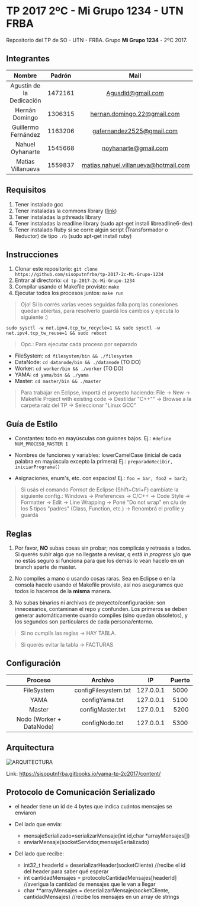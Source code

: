 # TP 2017 2ºC - Mi Grupo 1234 - UTN FRBA

Repositorio del TP de SO - UTN - FRBA.
Grupo **Mi Grupo 1234** - 2ºC 2017.


## Integrantes

Nombre | Padrón | Mail |
:---: | :---: | :---: |
Agustín de la Dedicación | 1472161 | Agusdld@gmail.com |
Hernán Domingo | 1306315 | hernan.domingo.22@gmail.com |
Guillermo Fernández | 1163206 | gafernandez2525@gmail.com |
Nahuel Oyhanarte | 1545668 | noyhanarte@gmail.com |
Matias Villanueva | 1559837 | matias.nahuel.villanueva@hotmail.com |


## Requisitos

1. Tener instalado gcc
2. Tener instaladas la commons library ([link](https://github.com/sisoputnfrba/so-commons-library))
3. Tener instaladas la pthreads library
4. Tener instaladas la readline library (sudo apt-get install libreadline6-dev)
5. Tener instalado Ruby si se corre algún script (Transformador o Reductor) de tipo `.rb` (sudo apt-get install ruby)

## Instrucciones

1. Clonar este repositorio: `git clone https://github.com/sisoputnfrba/tp-2017-2c-Mi-Grupo-1234`
2. Entrar al directorio: `cd tp-2017-2c-Mi-Grupo-1234`
3. Compilar usando el Makefile provisto: `make`
4. Ejecutar todos los procesos juntos: `make run`

> Ojo! Si lo corrés varias veces seguidas falla porq las conexiones quedan abiertas, para resolverlo guardá los cambios y ejecutá lo siguiente :)

`sudo sysctl -w net.ipv4.tcp_tw_recycle=1 && sudo sysctl -w net.ipv4.tcp_tw_reuse=1 && sudo reboot`


> Opc.: Para ejecutar cada proceso por separado
* FileSystem: `cd filesystem/bin && ./filesystem`
* DataNode: `cd datanode/bin && ./datanode` (TO DO)
* Worker: `cd worker/bin && ./worker` (TO DO)
* YAMA: `cd yama/bin && ./yama`
* Master: `cd master/bin && ./master`


> Para trabajar en Eclipse, importá el proyecto haciendo: File -> New -> Makefile Project with existing code -> Destildar "C++"" -> Browse a la carpeta raíz del TP -> Seleccionar "Linux GCC"


## Guía de Estilo

* Constantes: todo en mayúsculas con guíones bajos. Ej.: `#define NUM_PROCESO_MASTER 1`

* Nombres de funciones y variables: lowerCamelCase (inicial de cada palabra en mayúscula excepto la primera)
Ej.: `preparadoRecibir, iniciarPrograma()`

* Asignaciones, enum's, etc. con espacios!
Ej.: `foo = bar, foo2 = bar2;`

> Si usás el comando *Format* de Eclipse (Shift+Ctrl+F) cambiate la siguiente config.:
Windows -> Preferences -> C/C++ -> Code Style -> Formatter -> Edit -> Line Wrapping -> Poné "Do not wrap" en c/u de los 5 tipos "padres" (Class, Function, etc.) -> Renombrá el profile y guardá


## Reglas

1) Por favor, **NO** subas cosas sin probar; nos complicás y retrasás a todos.
Si querés subir algo que no llegaste a revisar, q está _in progress_ y/o que no estás seguro si funciona para que los demás lo vean hacelo en un branch aparte de master.

2) No compiles a mano o usando cosas raras. Sea en Eclipse o en la consola hacelo usando el Makefile provisto, así nos aseguramos que todos lo hacemos de la **misma** manera.

3) No subas binarios ni archivos de proyecto/configuración: son innecesarios, contaminan el repo y confunden.
Los primeros se deben generar automáticamente cuando compiles (sino quedan obsoletos), y los segundos son particulares de cada persona/entorno.

> Si no cumplís las reglas -> HAY TABLA.

> Si querés evitar la tabla -> FACTURAS

## Configuración

Proceso | Archivo | IP | Puerto |
:---: | :---: | :---: | :---: |
FileSystem | configFilesystem.txt | 127.0.0.1 | 5000 |
YAMA | configYama.txt | 127.0.0.1 | 5100 |
Master | configMaster.txt | 127.0.0.1 | 5200 |
Nodo (Worker + DataNode) | configNodo.txt | 127.0.0.1 | 5300 |


## Arquitectura

![ARQUITECTURA](https://sisoputnfrba.gitbooks.io/yama-tp-2c2017/content/assets/arquitectura.png)

Link: https://sisoputnfrba.gitbooks.io/yama-tp-2c2017/content/


## Protocolo de Comunicación Serializado

* el header tiene un id de 4 bytes que indica cuántos mensajes se enviaron

* Del lado que envía:
	* mensajeSerializado=serializarMensaje(int id,char *arrayMensajes[])
	* enviarMensaje(socketServidor,mensajeSerializado)

* Del lado que recibe:
	* int32_t headerId = deserializarHeader(socketCliente)	//recibe el id del header para saber qué esperar
	* int cantidadMensajes = protocoloCantidadMensajes[headerId]	//averigua la cantidad de mensajes que le van a llegar
	* char **arrayMensajes = deserializarMensaje(socketCliente, cantidadMensajes)	//recibe los mensajes en un array de strings



